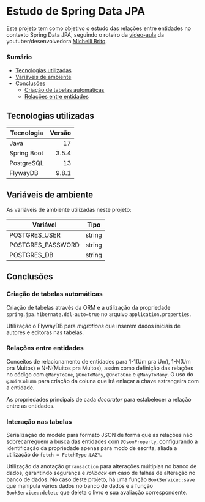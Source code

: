 # Estudo de Spring Data JPA

Este projeto tem como objetivo o estudo das relações entre entidades no contexto Spring Data JPA, seguindo o roteiro da [vídeo-aula](https://www.youtube.com/watch?v=Ca30sv9EbLo) da youtuber/desenvolvedora [Michelli Brito](https://www.youtube.com/@MichelliBrito).


### Sumário

- [Tecnologias utilizadas](#tecnologias-utilizadas)
- [Variáveis de ambiente](#variáveis-de-ambiente)
- [Conclusões](#conclusões)
  - [Criação de tabelas automáticas](#criação-de-tabelas-automáticas)
  - [Relações entre entidades](#relações-entre-entidades)

## Tecnologias utilizadas

| Tecnologia  | Versão |
|-------------|-------:|
| Java        |     17 |
| Spring Boot |  3.5.4 |
| PostgreSQL  |     13 |
| FlywayDB    |  9.8.1 |

## Variáveis de ambiente

As variáveis de ambiente utilizadas neste projeto:

| Variável          | Tipo   |
|-------------------|--------|
| POSTGRES_USER     | string |
| POSTGRES_PASSWORD | string |
| POSTGRES_DB       | string |

## Conclusões

### Criação de tabelas automáticas

Criação de tabelas através da ORM e a utilização da propriedade `spring.jpa.hibernate.ddl-auto=true` no arquivo `application.properties`.

Utilização o FlywayDB para _migrations_ que inserem dados iniciais de autores e editoras nas tabelas. 

### Relações entre entidades

Conceitos de relacionamento de entidades para 1-1(Um pra Um), 1-N(Um pra Muitos) e N-N(Muitos pra Muitos), assim como definição das relações no código com `@ManyToOne`, `@OneToMany`, `@OneToOne` e `@ManyToMany`. O uso do `@JoinColumn` para criação da coluna que irá enlaçar a chave estrangeira com a entidade.

As propriedades principais de cada _decorator_ para estabelecer a relação entre as entidades.

### Interação nas tabelas

Serialização do modelo para formato JSON de forma que as relações não sobrecarreguem a busca das entidades com `@JsonProperty`, configurando a identificação da propriedade apenas para modo de escrita, aliada a utilização do `fetch = FetchType.LAZY`.

Utilização da anotação `@Transaction` para alterações múltiplas no banco de dados, garantindo segurança e _rollback_ em caso de falhas de alteração no banco de dados. No caso deste projeto, há uma função `BookService::save` que manipula vários dados no banco de dados e a função `BookService::delete` que deleta o livro e sua avaliação correspondente.

